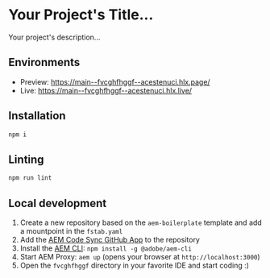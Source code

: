 # Your Project's Title...
Your project's description...

## Environments
- Preview: https://main--fvcghfhggf--acestenuci.hlx.page/
- Live: https://main--fvcghfhggf--acestenuci.hlx.live/

## Installation

```sh
npm i
```

## Linting

```sh
npm run lint
```

## Local development

1. Create a new repository based on the `aem-boilerplate` template and add a mountpoint in the `fstab.yaml`
1. Add the [AEM Code Sync GitHub App](https://github.com/apps/aem-code-sync) to the repository
1. Install the [AEM CLI](https://github.com/adobe/helix-cli): `npm install -g @adobe/aem-cli`
1. Start AEM Proxy: `aem up` (opens your browser at `http://localhost:3000`)
1. Open the `fvcghfhggf` directory in your favorite IDE and start coding :)
